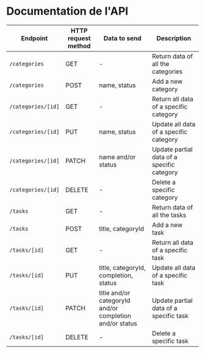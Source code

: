 # Documentation de l'API

| Endpoint | HTTP request method | Data to send | Description |
|--|--|--|--|
| `/categories` | GET | - | Return data of all the categories |
| `/categories` | POST | name, status | Add a new category |
| `/categories/[id]` | GET | - | Return all data of a specific category |
| `/categories/[id]` | PUT | name, status | Update all data of a specific category |
| `/categories/[id]` | PATCH | name and/or status | Update partial data of a specific category |
| `/categories/[id]` | DELETE | - | Delete a specific category |
| `/tasks` | GET | - | Return data of all the tasks |
| `/tasks` | POST | title, categoryId | Add a new task |
| `/tasks/[id]` | GET | - | Return all data of a specific task |
| `/tasks/[id]` | PUT | title, categoryId, completion, status | Update all data of a specific task |
| `/tasks/[id]` | PATCH | title and/or categoryId and/or completion and/or status | Update partial data of a specific task |
| `/tasks/[id]` | DELETE | - | Delete a specific task |
